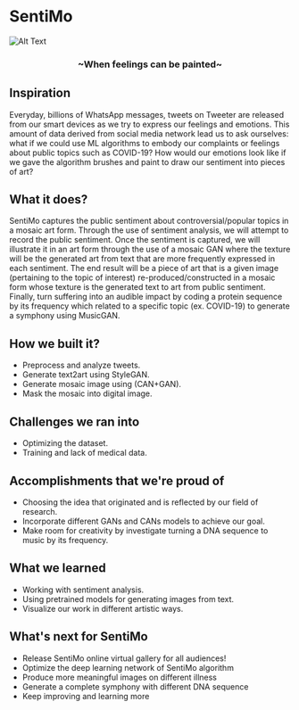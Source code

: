 # SentiMo

![Alt Text](Gallery.gif)

<h3 align="center">~When feelings can be painted~</h3>

## Inspiration

Everyday, billions of WhatsApp messages, tweets on Tweeter are released from our smart devices as we try to express our feelings and emotions. This amount of data derived from social media network lead us to ask ourselves: what if we could use ML algorithms to embody our complaints or feelings about public topics such as COVID-19? How would our emotions look like if we gave the algorithm brushes and paint to draw our sentiment into pieces of art?

## What it does?

SentiMo captures the public sentiment about controversial/popular topics in a mosaic art form. Through the use of sentiment analysis, we will attempt to record the public sentiment. Once the sentiment is captured, we will illustrate it in an art form through the use of a mosaic GAN where the texture will be the generated art from text that are more frequently expressed in each sentiment. The end result will be a piece of art that is a given image (pertaining to the topic of interest) re-produced/constructed in a mosaic form whose texture is the generated text to art from public sentiment. Finally, turn suffering into an audible impact by coding a protein sequence by its frequency which related to a specific topic (ex. COVID-19) to generate a symphony using MusicGAN.

## How we built it?

- Preprocess and analyze tweets.
- Generate text2art using StyleGAN.
- Generate mosaic image using (CAN+GAN).
- Mask the mosaic into digital image.

## Challenges we ran into

- Optimizing the dataset.
- Training and lack of medical data.

## Accomplishments that we're proud of

- Choosing the idea that originated and is reflected by our field of research.
- Incorporate different GANs and CANs models to achieve our goal.
- Make room for creativity by investigate turning a DNA sequence to music by its frequency.

## What we learned

- Working with sentiment analysis.
- Using pretrained models for generating images from text.
- Visualize our work in different artistic ways.

## What's next for SentiMo

- Release SentiMo online virtual gallery for all audiences!
- Optimize the deep learning network of SentiMo algorithm
- Produce more meaningful images on different illness
- Generate a complete symphony with different DNA sequence
- Keep improving and learning more
